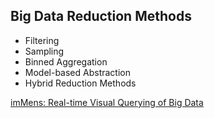 ## Big Data Reduction Methods

 * Filtering
 * Sampling
 * Binned Aggregation
 * Model-based Abstraction
 * Hybrid Reduction Methods

<div class="citation"><a href="http://vis.stanford.edu/files/2013-imMens-EuroVis.pdf">imMens: Real-time Visual Querying of Big Data</a></div>
